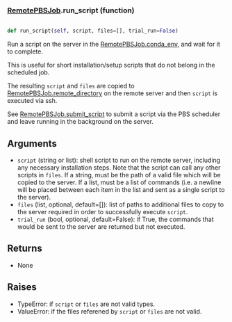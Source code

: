 ### [RemotePBSJob](RemotePBSJob.md).run_script (function)


```py

def run_script(self, script, files=[], trial_run=False)

```



Run a script on the server in the [RemotePBSJob.conda_env](RemotePBSJob.conda_env.md),
and wait for it to complete.

This is useful for short installation/setup scripts that do not belong
in the scheduled job.

The resulting `script` and `files` are copied to [RemotePBSJob.remote_directory](RemotePBSJob.remote_directory.md)
on the remote server and then `script` is executed via ssh.

See [RemotePBSJob.submit_script](RemotePBSJob.submit_script.md) to submit a script via the PBS scheduler
and leave running in the background on the server.

Arguments
----------------
* `script` (string or list): shell script to run on the remote server,
    including any necessary installation steps.  Note that the script
    can call any other scripts in `files`.  If a string, must be the
    path of a valid file which will be copied to the server.  If a list,
    must be a list of commands (i.e. a newline will be placed between
    each item in the list and sent as a single script to the server).
* `files` (list, optional, default=[]): list of paths to additional files
    to copy to the server required in order to successfully execute
    `script`.
* `trial_run` (bool, optional, default=False): if True, the commands
    that would be sent to the server are returned but not executed.


Returns
------------
* None

Raises
------------
* TypeError: if `script` or `files` are not valid types.
* ValueError: if the files referened by `script` or `files` are not valid.

